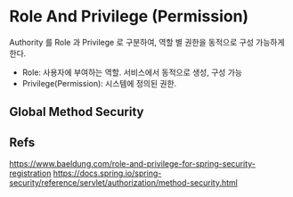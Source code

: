 Role And Privilege (Permission)
===================================

Authority 를  Role 과 Privilege 로 구분하여, 역할 별 권한을 동적으로 구성 가능하게 한다.
- Role: 사용자에 부여하는 역할. 서비스에서 동적으로 생성, 구성 가능
- Privilege(Permission): 시스템에 정의된 권한.



## Global Method Security


## Refs
https://www.baeldung.com/role-and-privilege-for-spring-security-registration
https://docs.spring.io/spring-security/reference/servlet/authorization/method-security.html
